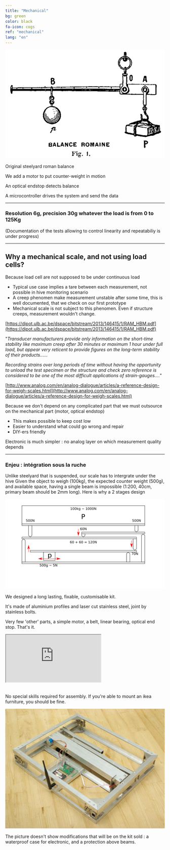 ```yaml
---
title: "Mechanical"
bg: green
color: black
fa-icon: cogs
ref: "mechanical"
lang: "en"
---
```

![romainefleury](img/romaine_larive_fleury_t3_175.png)

Original steelyard roman balance

We add a motor to put counter-weight in motion

An optical endstop detects balance

A microcontroller drives the system and send the data

-------------- 

### Resolution 6g, precision 30g whatever the load is from 0 to 125Kg 

(Documentation of the tests allowing to control linearity and repeatabiliy is under progress)

-------------- 

## Why a mechanical scale, and not using load cells?

Because load cell are not supposed to be under continuous load
  * Typical use case implies a tare between each measurement, not possible in hive monitoring scenario
  * A creep phenomen make measurement unstable after some time, this is well documented, that we check on our first prototype
  * Mechanical scale is not subject to this phenomen. Even if structure creeps, measurement wouldn't change.

[https://dipot.ulb.ac.be/dspace/bitstream/2013/146415/1/RAM_HBM.pdf](https://dipot.ulb.ac.be/dspace/bitstream/2013/146415/1/RAM_HBM.pdf)

"*Transducer manufacturers provide only information on the short-time stability like maximum creep after 30 minutes or maximum 1 hour under full load, but appear very reticent to provide figures on the long-term stability of their products......*

*Recording strains over long periods of time without having the opportunity to unload the test specimen or the structure and check zero reference is considered to be one of the most difficult applications of strain-gauges....*"

[http://www.analog.com/en/analog-dialogue/articles/a-reference-design-for-weigh-scales.html](http://www.analog.com/en/analog-dialogue/articles/a-reference-design-for-weigh-scales.html)

Because we don't depend on any complicated part that we must outsource on the mechanical part (motor, optical endstop)
  * This makes possible to keep cost low
  * Easier to understand what could go wrong and repair
  * DIY-ers friendly

Electronic is much simpler : no analog layer on which measurement quality depends
 
--------------

### Enjeu : intégration sous la ruche
Unlike steelyard that is suspended, our scale has to intergrate under the hive
Given the object to weigh (100kg), the expected counter weight (500g), and available space, having a single beam is impossible (1:200, 40cm, primary beam should be 2mm long). Here is why a 2 stages design

![principle](img/principle.png)

We designed a long lasting, fixable, customisable kit.


It's made of aluminium profiles and laser cut stainless steel, joint by stainless bolts.

Very few 'other' parts, a simple motor, a belt, linear bearing, optical end stop. That's it.

<div class="icontain">
  <iframe src="https://www.youtube.com/embed/kFrGVwb06q8" allowfullscreen></iframe>
</div>
<br>

No special skills required for assembly.
If you're able to mount an ikea furniture, you should be fine.

![photo](img/IMGP9335R.jpg)

The picture doesn't show modifications that will be on the kit sold : a waterproof case for electronic, and a protection above beams.

